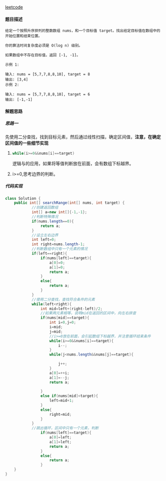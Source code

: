 [leetcode](https://leetcode-cn.com/problems/find-first-and-last-position-of-element-in-sorted-array/)

#### 题目描述

```
给定一个按照升序排列的整数数组 nums，和一个目标值 target。找出给定目标值在数组中的开始位置和结束位置。

你的算法时间复杂度必须是 O(log n) 级别。

如果数组中不存在目标值，返回 [-1, -1]。

示例 1:

输入: nums = [5,7,7,8,8,10], target = 8
输出: [3,4]
示例 2:

输入: nums = [5,7,7,8,8,10], target = 6
输出: [-1,-1]

```

#### 解题思路

##### 思路一

先使用二分查找，找到目标元素，然后通过线性扫描，确定区间值，**注意，在确定区间值的一些细节实现**

1. ```java
   while(i>=0&&nums[i]==target)
   ```

   逻辑与的应用，如果将等值判断放在前面，会有数组下标越界。

2. i>=0,思考边界的判断。

##### 代码实现

```java
class Solution {
    public int[] searchRange(int[] nums, int target) {
            //创建返回数组
            int[] a=new int[]{-1,-1};
            //判断特殊情况
            if(nums.length==0){
                return a;
            }
            //设立左右边界
            int left=0;
            int right=nums.length-1;
            //判断数组中只有一个元素的情况
            if(left==right){
                if(nums[left]==target){
                    a[0]=0;
                    a[1]=0;
                    return a;
                }
                else{
                    return a;
                }
            }
            //使用二分查找，查找符合条件的元素
            while(left<right){
                int mid=left+(right-left)/2;
                //如果两元素相等，说明mid在返回的区间中，向左右排查
                if(nums[mid]==target){
                    int i=0,j=0;
                    i=mid;
                    j=mid;
                    //i>=0放在前面，会引起数组下标越界，并注意循环结束条件
                    while(i>=0&&nums[i]==target){
                        i--;
                    }
                    while(j<nums.length&&nums[j]==target){
                    
                        j++;
                    }
                    a[0]=++i;
                    a[1]=--j;
                    return a;
                    
                }
                else if(nums[mid]<target){
                    left=mid+1;
                }
                else{
                    right=mid;
                }
            }
            //跳出循环，区间中只有一个元素，判断
                if(nums[left]==target){
                    a[0]=left;
                    a[1]=left;
                    return a;
                }
                else{
                    return a;
                }
    }
}
```

